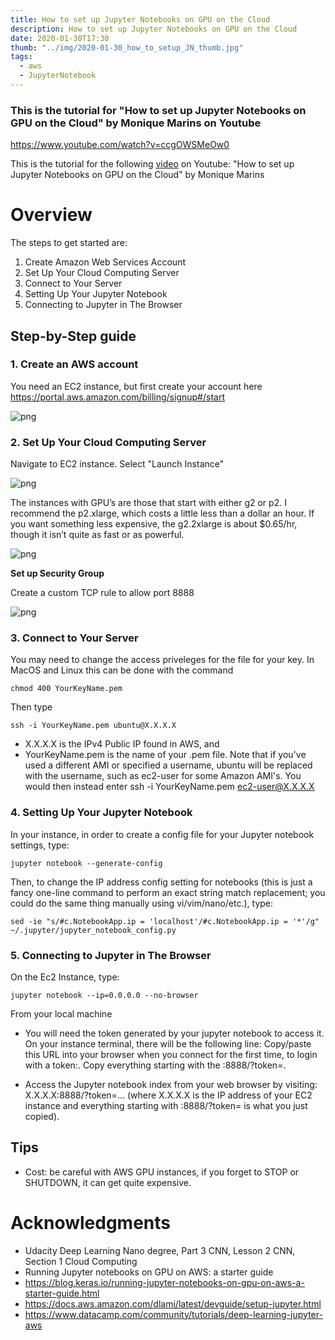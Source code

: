```yaml
---
title: How to set up Jupyter Notebooks on GPU on the Cloud
description: How to set up Jupyter Notebooks on GPU on the Cloud
date: 2020-01-30T17:30
thumb: "../img/2020-01-30_how_to_setup_JN_thumb.jpg"
tags:
  - aws
  - JupyterNotebook
---
```



### This is the tutorial for "How to set up Jupyter Notebooks on GPU on the Cloud" by Monique Marins on Youtube

https://www.youtube.com/watch?v=ccgOWSMeOw0

This is the tutorial for the following [video](https://www.youtube.com/watch?v=ccgOWSMeOw0) on Youtube: "How to set up Jupyter Notebooks on GPU on the Cloud" by Monique Marins



# Overview 


The steps to get started are:

1. Create Amazon Web Services Account
2. Set Up Your Cloud Computing Server
3. Connect to Your Server
4. Setting Up Your Jupyter Notebook
5. Connecting to Jupyter in The Browser

## Step-by-Step guide 

### 1. Create an AWS account

You need an EC2 instance, but first create your account here https://portal.aws.amazon.com/billing/signup#/start


![png](/posts/assets/2020-01-30_Run_Jupyter_Notebooks_on_GPU_on_AWS/output_5_0.png)


### 2. Set Up Your Cloud Computing Server


Navigate to EC2 instance. Select "Launch Instance"

![png](/posts/assets/2020-01-30_Run_Jupyter_Notebooks_on_GPU_on_AWS/output_8_0.png)



The instances with GPU’s are those that start with either g2 or p2. I recommend the p2.xlarge, which costs a little less than a dollar an hour. If you want something less expensive, the g2.2xlarge is about $0.65/hr, though it isn’t quite as fast or as powerful.

![png](/posts/assets/2020-01-30_Run_Jupyter_Notebooks_on_GPU_on_AWS/output_10_0.png)
    


**Set up Security Group**

Create a custom TCP rule to allow port 8888


![png](/posts/assets/2020-01-30_Run_Jupyter_Notebooks_on_GPU_on_AWS/output_13_0.png)



### 3. Connect to Your Server


You may need to change the access priveleges for the file for your key. In MacOS and Linux this can be done with the command

```chmod 400 YourKeyName.pem```

Then type

```ssh -i YourKeyName.pem ubuntu@X.X.X.X```

* X.X.X.X is the IPv4 Public IP found in AWS, and
* YourKeyName.pem is the name of your .pem file.
Note that if you've used a different AMI or specified a username, ubuntu will be replaced with the username, such as ec2-user for some Amazon AMI's. You would then instead enter ssh -i YourKeyName.pem ec2-user@X.X.X.X


### 4. Setting Up Your Jupyter Notebook


In your instance, in order to create a config file for your Jupyter notebook settings, type: 

```jupyter notebook --generate-config```

Then, to change the IP address config setting for notebooks (this is just a fancy one-line command to perform an exact string match replacement; you could do the same thing manually using vi/vim/nano/etc.), type: 

```sed -ie "s/#c.NotebookApp.ip = 'localhost'/#c.NotebookApp.ip = '*'/g" ~/.jupyter/jupyter_notebook_config.py```


### 5. Connecting to Jupyter in The Browser


On the Ec2 Instance, type:
    
```jupyter notebook --ip=0.0.0.0 --no-browser```

From your local machine

* You will need the token generated by your jupyter notebook to access it. On your instance terminal, there will be the following line: Copy/paste this URL into your browser when you connect for the first time, to login with a token:. Copy everything starting with the :8888/?token=.

* Access the Jupyter notebook index from your web browser by visiting: X.X.X.X:8888/?token=... (where X.X.X.X is the IP address of your EC2 instance and everything starting with :8888/?token= is what you just copied).


## Tips

- Cost: be careful with AWS GPU instances, if you forget to STOP or SHUTDOWN, it can get quite expensive.




# Acknowledgments

- Udacity Deep Learning Nano degree, Part 3 CNN, Lesson 2 CNN, Section 1 Cloud Computing
- Running Jupyter notebooks on GPU on AWS: a starter guide
- https://blog.keras.io/running-jupyter-notebooks-on-gpu-on-aws-a-starter-guide.html
- https://docs.aws.amazon.com/dlami/latest/devguide/setup-jupyter.html
- https://www.datacamp.com/community/tutorials/deep-learning-jupyter-aws
